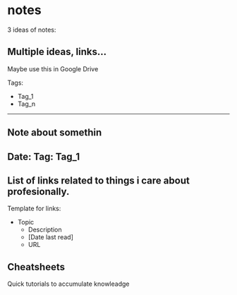 # notes

3 ideas of notes: 

## Multiple ideas, links...

Maybe use this in Google Drive

Tags:

* Tag_1
* Tag_n

---
Note about somethin
---
Date:
Tag: Tag_1
---

## List of links related to things i care about profesionally.

Template for links:

* Topic
	* Description
	* [Date last read]
	* URL

## Cheatsheets

Quick tutorials to accumulate knowleadge

